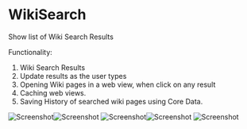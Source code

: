 # WikiSearch
Show list of Wiki Search Results

Functionality:
1. Wiki Search Results
2. Update results as the user types
3. Opening Wiki pages in a web view, when click on any result
4. Caching web views.
5. Saving History of searched wiki pages using Core Data.

![Screenshot](https://image.ibb.co/cQ2z7z/Simulator_Screen_Shot_i_Phone_6s_2018_09_02_at_23_04_13.png)![Screenshot](https://image.ibb.co/iZnz7z/Simulator_Screen_Shot_i_Phone_6s_2018_09_02_at_23_06_12.png)
![Screenshot](https://image.ibb.co/h0Vmnz/Simulator_Screen_Shot_i_Phone_6s_2018_09_02_at_23_06_32.png)![Screenshot](https://image.ibb.co/fRNcue/Simulator_Screen_Shot_i_Phone_6s_2018_09_02_at_23_12_43.png)
![Screenshot](https://image.ibb.co/nAvafK/Simulator_Screen_Shot_i_Phone_6s_2018_09_02_at_23_12_47.png)

